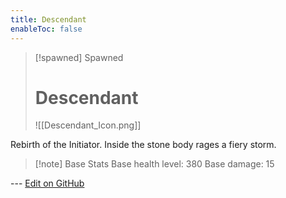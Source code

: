 ```yaml
---
title: Descendant
enableToc: false
---
```

> [!spawned] Spawned
>
> # Descendant
>
> ![[Descendant_Icon.png]]

Rebirth of the Initiator. Inside the stone body rages a fiery storm.

> [!note] Base Stats
> Base health level: 380
> Base damage: 15

--- [Edit on GitHub](https://github.com/Mondrethos/gatekeeperwiki/edit/main/content/Monsters/Descendant.md)